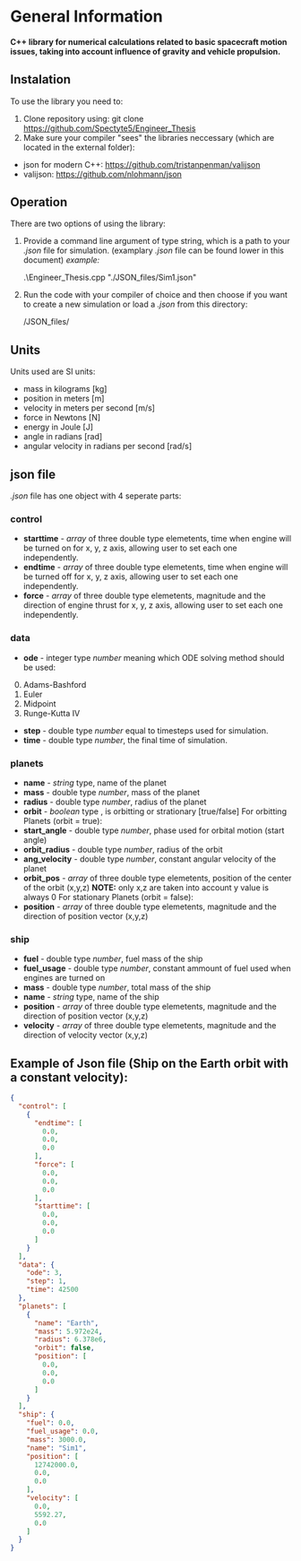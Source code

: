# General Information

#### C++ library for numerical calculations related to basic spacecraft motion issues, taking into account influence of gravity and vehicle propulsion.

## Instalation
To use the library you need to:
1. Clone repository using:
        git clone https://github.com/Spectyte5/Engineer_Thesis
2. Make sure your compiler "sees" the libraries neccessary (which are located in the external folder):
- json for modern C++: https://github.com/tristanpenman/valijson
- valijson: https://github.com/nlohmann/json

## Operation
There are two options of using the library:
1. Provide a command line argument of type string, which is a path to your *.json* file for simulation. (examplary *.json* file can be found lower in this document)
*example:*
     
    .\Engineer_Thesis.cpp "./JSON_files/Sim1.json"

2. Run the code with your compiler of choice and then choose if you want to create a new simulation or load a *.json* from this directory:
        
   
    <Library directory>/JSON_files/

## Units
Units used are SI units:
- mass in kilograms [kg]
- position in meters [m]
- velocity in meters per second [m/s]
- force in Newtons [N]
- energy in Joule [J]
- angle in radians [rad]
- angular velocity in radians per second [rad/s]

## json file
*.json* file has one object with 4 seperate parts:
### control 
- **starttime** - *array* of three double type elemetents, time when engine will be turned on for x, y, z axis, allowing user to set each one independently.
- **endtime** - *array* of three double type elemetents, time when engine will be turned off for x, y, z axis, allowing user to set each one independently.
- **force** - *array* of three double type elemetents, magnitude and the direction of engine thrust for x, y, z axis, allowing user to set each one independently.
### data
- **ode** - integer type *number* meaning which ODE solving method should be used:
0. Adams-Bashford
1. Euler
2. Midpoint
3. Runge-Kutta IV
- **step** - double type *number* equal to timesteps used for simulation. 
- **time** - double type *number*, the final time of simulation.
### planets 
- **name** - *string* type, name of the planet
- **mass** - double type *number*, mass of the planet
- **radius** - double type *number*, radius of the planet
- **orbit** - *boolean* type , is orbitting or strationary [true/false] 
For orbitting Planets (orbit = true):
- **start_angle** - double type *number*, phase used for orbital motion (start angle)
- **orbit_radius** - double type *number*, radius of the orbit
- **ang_velocity** - double type *number*, constant angular velocity of the planet 
- **orbit_pos** - *array* of three double type elemetents, position of the center of the orbit (x,y,z)
 **NOTE:** only x,z are taken into account y value is always 0
For stationary Planets (orbit = false):
- **position** - *array* of three double type elemetents, magnitude and the direction of position vector (x,y,z)
### ship
- **fuel** - double type *number*, fuel mass of the ship 
- **fuel_usage** - double type *number*, constant ammount of fuel used when engines are turned on 
- **mass** - double type *number*, total mass of the ship
- **name** - *string* type, name of the ship
- **position** - *array* of three double type elemetents, magnitude and the direction of position vector (x,y,z)
- **velocity** - *array* of three double type elemetents, magnitude and the direction of velocity vector (x,y,z)


## Example of Json file (Ship on the Earth orbit with a constant velocity):
```json
{
  "control": [
    {
      "endtime": [
        0.0,
        0.0,
        0.0
      ],
      "force": [
        0.0,
        0.0,
        0.0
      ],
      "starttime": [
        0.0,
        0.0,
        0.0
      ]
    }
  ],
  "data": {
    "ode": 3,
    "step": 1,
    "time": 42500
  },
  "planets": [
    {
      "name": "Earth",
      "mass": 5.972e24,
      "radius": 6.378e6,
      "orbit": false,
      "position": [
        0.0,
        0.0,
        0.0
      ]
    }
  ],
  "ship": {
    "fuel": 0.0,
    "fuel_usage": 0.0,
    "mass": 3000.0,
    "name": "Sim1",
    "position": [
      12742000.0,
      0.0,
      0.0
    ],
    "velocity": [
      0.0,
      5592.27,
      0.0
    ]
  }
}
```